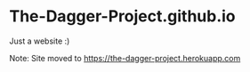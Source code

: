 # The-Dagger-Project.github.io
Just a website :)


Note: Site moved to https://the-dagger-project.herokuapp.com
